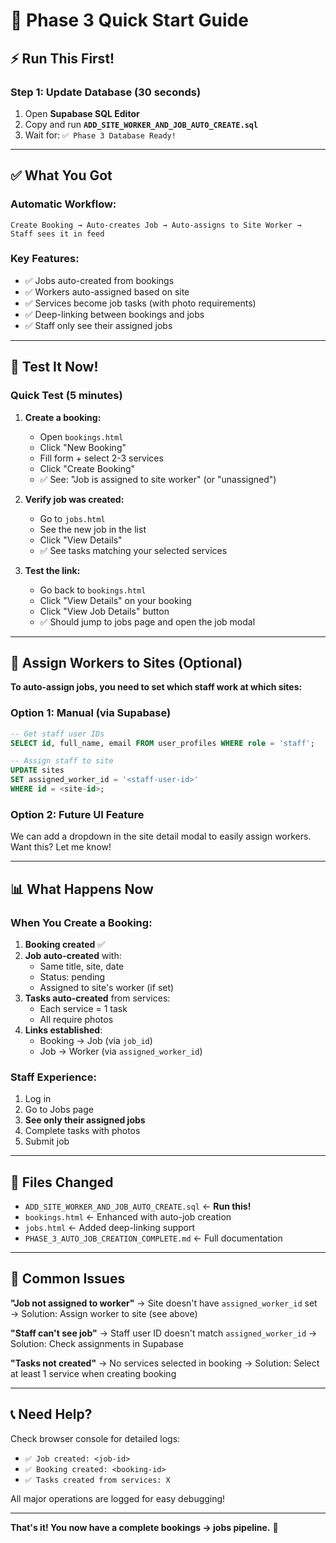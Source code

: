 # 🚀 Phase 3 Quick Start Guide

## ⚡ Run This First!

### **Step 1: Update Database (30 seconds)**

1. Open **Supabase SQL Editor**
2. Copy and run **`ADD_SITE_WORKER_AND_JOB_AUTO_CREATE.sql`**
3. Wait for: `✅ Phase 3 Database Ready!`

---

## ✅ What You Got

### **Automatic Workflow:**
```
Create Booking → Auto-creates Job → Auto-assigns to Site Worker → Staff sees it in feed
```

### **Key Features:**
- ✅ Jobs auto-created from bookings
- ✅ Workers auto-assigned based on site
- ✅ Services become job tasks (with photo requirements)
- ✅ Deep-linking between bookings and jobs
- ✅ Staff only see their assigned jobs

---

## 🧪 Test It Now!

### **Quick Test (5 minutes)**

1. **Create a booking:**
   - Open `bookings.html`
   - Click "New Booking"
   - Fill form + select 2-3 services
   - Click "Create Booking"
   - ✅ See: "Job is assigned to site worker" (or "unassigned")

2. **Verify job was created:**
   - Go to `jobs.html`
   - See the new job in the list
   - Click "View Details"
   - ✅ See tasks matching your selected services

3. **Test the link:**
   - Go back to `bookings.html`
   - Click "View Details" on your booking
   - Click "View Job Details" button
   - ✅ Should jump to jobs page and open the job modal

---

## 👷 Assign Workers to Sites (Optional)

**To auto-assign jobs, you need to set which staff work at which sites:**

### **Option 1: Manual (via Supabase)**
```sql
-- Get staff user IDs
SELECT id, full_name, email FROM user_profiles WHERE role = 'staff';

-- Assign staff to site
UPDATE sites 
SET assigned_worker_id = '<staff-user-id>' 
WHERE id = <site-id>;
```

### **Option 2: Future UI Feature**
We can add a dropdown in the site detail modal to easily assign workers. Want this? Let me know!

---

## 📊 What Happens Now

### **When You Create a Booking:**

1. **Booking created** ✅
2. **Job auto-created** with:
   - Same title, site, date
   - Status: pending
   - Assigned to site's worker (if set)
3. **Tasks auto-created** from services:
   - Each service = 1 task
   - All require photos
4. **Links established**:
   - Booking → Job (via `job_id`)
   - Job → Worker (via `assigned_worker_id`)

### **Staff Experience:**

1. Log in
2. Go to Jobs page
3. **See only their assigned jobs**
4. Complete tasks with photos
5. Submit job

---

## 🎯 Files Changed

- `ADD_SITE_WORKER_AND_JOB_AUTO_CREATE.sql` ← **Run this!**
- `bookings.html` ← Enhanced with auto-job creation
- `jobs.html` ← Added deep-linking support
- `PHASE_3_AUTO_JOB_CREATION_COMPLETE.md` ← Full documentation

---

## 🐛 Common Issues

**"Job not assigned to worker"**
→ Site doesn't have `assigned_worker_id` set
→ Solution: Assign worker to site (see above)

**"Staff can't see job"**
→ Staff user ID doesn't match `assigned_worker_id`
→ Solution: Check assignments in Supabase

**"Tasks not created"**
→ No services selected in booking
→ Solution: Select at least 1 service when creating booking

---

## 📞 Need Help?

Check browser console for detailed logs:
- `✅ Job created: <job-id>`
- `✅ Booking created: <booking-id>`
- `✅ Tasks created from services: X`

All major operations are logged for easy debugging!

---

**That's it! You now have a complete bookings → jobs pipeline.** 🎉

